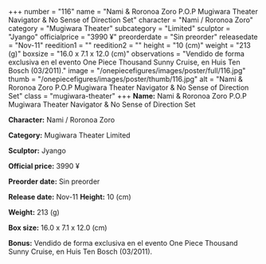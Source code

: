 +++
number = "116"
name = "Nami &amp; Roronoa Zoro P.O.P Mugiwara Theater Navigator &amp; No Sense of Direction Set"
character = "Nami / Roronoa Zoro"
category = "Mugiwara Theater"
subcategory = "Limited"
sculptor = "Jyango"
officialprice = "3990 ¥"
preorderdate = "Sin preorder"
releasedate = "Nov-11"
reedition1 = ""
reedition2 = ""
height = "10 (cm)"
weight = "213 (g)"
boxsize = "16.0 x 7.1 x 12.0 (cm)"
observations = "Vendido de forma exclusiva en el evento One Piece Thousand Sunny Cruise, en Huis Ten Bosch (03/2011)."
image = "/onepiecefigures/images/poster/full/116.jpg"
thumb = "/onepiecefigures/images/poster/thumb/116.jpg"
alt = "Nami &amp; Roronoa Zoro P.O.P Mugiwara Theater Navigator &amp; No Sense of Direction Set"
class = "mugiwara-theater"
+++
**Name:** Nami &amp; Roronoa Zoro P.O.P Mugiwara Theater Navigator &amp; No Sense of Direction Set

**Character:** Nami / Roronoa Zoro

**Category:** Mugiwara Theater  Limited 

**Sculptor:** Jyango

**Official price:** 3990 ¥

**Preorder date:** Sin preorder

**Release date:** Nov-11
**Height:** 10 (cm)

**Weight:** 213 (g)

**Box size:** 16.0 x 7.1 x 12.0 (cm)

**Bonus:** Vendido de forma exclusiva en el evento One Piece Thousand Sunny Cruise, en Huis Ten Bosch (03/2011).
